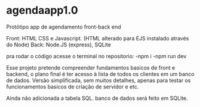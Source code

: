 # agendaapp1.0
Protótipo app de agendamento front-back end

Front: HTML CSS e Javascript. (HTML alterado para EJS instalado através do Node)
Back: Node.JS (express), SQLite

pra rodar o código acesse o terminal no repositorio:
-npm i
-npm run dev

Esse projeto pretende compreender fundamentos basicos de front e backend, o plano final é ter acesso à lista de todos os clientes em um banco de dados.
Versão simplificada, sem muitos detalhes, apenas para testar os funcionamentos basicos de criação de servidor e etc.

Ainda não adicionada a tabela SQL. banco de dados será feito em SQLite.
